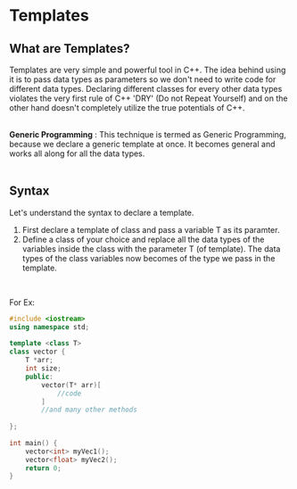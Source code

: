# Templates

## What are Templates?
Templates are very simple and powerful tool in C++. The idea behind using it is to pass data types as parameters so we don't need to write code for different data types. Declaring different classes for every other data types violates the very first rule of C++ 'DRY' (Do not Repeat Yourself) and on the other hand doesn't completely utilize the true potentials of C++. <br>
<br>

**Generic Programming** :
This technique is termed as Generic Programming, because we declare a generic template at once. It becomes general and works all along for all the data types. 
<br>
<br>

## Syntax
Let's understand the syntax to declare a template.<br>

1. First declare a template of class and pass a variable T as its paramter.<br>
2. Define a class of your choice and replace all the data types of the variables inside the class with the parameter T (of template). The data types of the class variables now becomes of the type we pass in the template.<br>
<br>

For Ex: <br>
```C++
#include <iostream>
using namespace std;
 
template <class T>
class vector {
    T *arr;
    int size;
    public:
        vector(T* arr)[
            //code
        ]
        //and many other methods
    
};
 
int main() {
    vector<int> myVec1();
    vector<float> myVec2();
    return 0;
}
```
<br>



